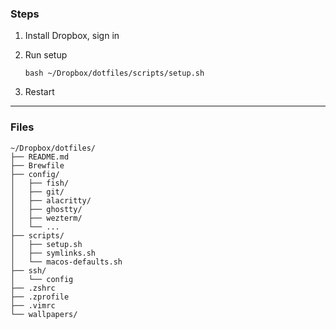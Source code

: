 ### Steps
1. Install Dropbox, sign in
2. Run setup

      `bash ~/Dropbox/dotfiles/scripts/setup.sh`

3. Restart

---

### Files
```
~/Dropbox/dotfiles/
├── README.md
├── Brewfile
├── config/
│   ├── fish/
│   ├── git/
│   ├── alacritty/
│   ├── ghostty/
│   ├── wezterm/
│   └── ...
├── scripts/
│   ├── setup.sh
│   ├── symlinks.sh
│   └── macos-defaults.sh
├── ssh/
│   └── config
├── .zshrc
├── .zprofile
├── .vimrc
└── wallpapers/
```
